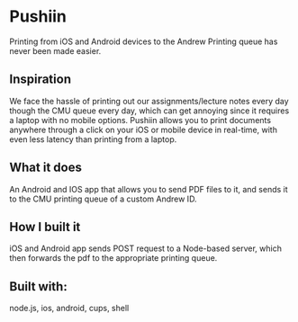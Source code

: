 # Pushiin
Printing from iOS and Android devices to the Andrew Printing queue has never been made easier.

## Inspiration
We face the hassle of printing out our assignments/lecture notes every day though the CMU queue every day, which can get annoying since it requires a laptop with no mobile options. Pushiin allows you to print documents anywhere through a click on your iOS or mobile device in real-time, with even less latency than printing from a laptop.

## What it does
An Android and IOS app that allows you to send PDF files to it, and sends it to the CMU printing queue of a custom Andrew ID.

## How I built it
iOS and Android app sends POST request to a Node-based server, which then forwards the pdf to the appropriate printing queue.

## Built with:
node.js, ios, android, cups, shell
